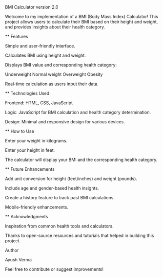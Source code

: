  BMI Calculator version 2.0

Welcome to my implementation of a BMI (Body Mass Index) Calculator! 
This project allows users to calculate their BMI based on their height and weight, and provides insights about their health category.

** Features

Simple and user-friendly interface.

Calculates BMI using height and weight.

Displays BMI value and corresponding health category:

Underweight
 Normal weight
  Overweight
    Obesity

Real-time calculation as users input their data.

** Technologies Used

Frontend: HTML, CSS, JavaScript

Logic: JavaScript for BMI calculation and health category determination.

Design: Minimal and responsive design for various devices.

** How to Use

Enter your weight in kilograms.

Enter your height in feet.

The calculator will display your BMI and the corresponding health category.

** Future Enhancements

Add unit conversion for height (feet/inches) and weight (pounds).

Include age and gender-based health insights.

Create a history feature to track past BMI calculations.

Mobile-friendly enhancements.


** Acknowledgments

Inspiration from common health tools and calculators.

Thanks to open-source resources and tutorials that helped in building this project.


Author

Ayush Verma

Feel free to contribute or suggest improvements!
